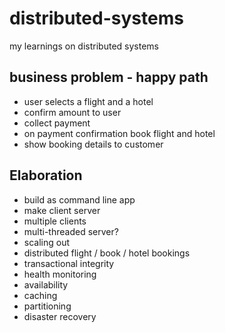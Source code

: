 # distributed-systems
 my learnings on distributed systems

## business problem - happy path
* user selects a flight and a hotel
* confirm amount to user
* collect payment
* on payment confirmation book flight and hotel
* show booking details to customer

## Elaboration
* build as command line app
* make client server
* multiple clients
* multi-threaded server?
* scaling out 
* distributed flight / book / hotel bookings
* transactional integrity
* health monitoring
* availability
* caching
* partitioning
* disaster recovery